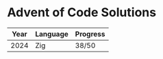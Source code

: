 # Advent of Code Solutions

| Year  | Language | Progress |
| ----- | -------- | -------- |
| 2024  | Zig      | 38/50     |
